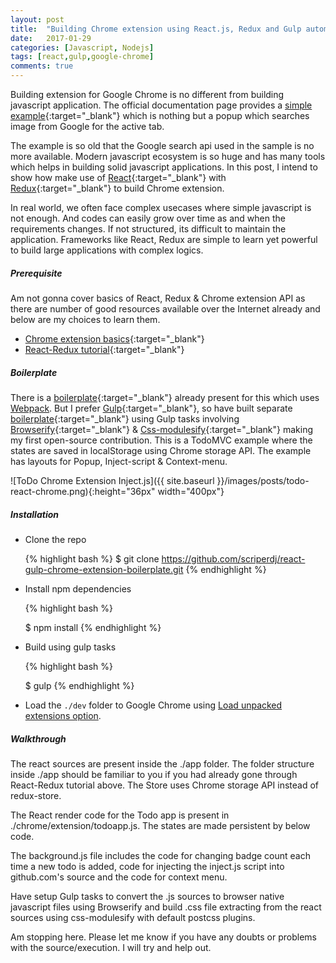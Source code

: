 ```yaml
---
layout: post
title:  "Building Chrome extension using React.js, Redux and Gulp automation"
date:   2017-01-29
categories: [Javascript, Nodejs]
tags: [react,gulp,google-chrome]
comments: true
---
```

   Building extension for Google Chrome is no different from building javascript application. The official documentation page provides a [simple example][chrome-example]{:target="_blank"} which is nothing but a popup which searches image from Google for the active tab.

The example is so old that the Google search api used in the sample is no more available. Modern javascript ecosystem is so huge and has many tools which helps in building solid javascript applications. In this post, I intend to show how make use of [React][react-link]{:target="_blank"} with [Redux][redux-link]{:target="_blank"} to build Chrome extension.

In real world, we often face complex usecases where simple javascript is not enough. And codes can easily grow over time as and when the requirements changes. If not structured, its difficult to maintain the application. Frameworks like React, Redux are simple to learn yet powerful to build large applications with complex logics.

##### Prerequisite

Am not gonna cover basics of React, Redux & Chrome extension API as there are number of good resources available over the Internet already and below are my choices to learn them.

* [Chrome extension basics](https://developer.chrome.com/extensions){:target="_blank"}
* [React-Redux tutorial](https://spapas.github.io/2016/03/02/react-redux-tutorial/){:target="_blank"}

##### Boilerplate

There is a [boilerplate](https://www.npmjs.com/package/react-chrome-extension-boilerplate){:target="_blank"} already present for this which uses [Webpack](https://webpack.github.io/). But I prefer [Gulp](http://gulpjs.com/){:target="_blank"}, so have built separate [boilerplate](https://www.npmjs.com/package/react-gulp-chrome-extension-boilerplate-browserify){:target="_blank"} using Gulp tasks involving [Browserify](http://browserify.org/){:target="_blank"} & [Css-modulesify](https://github.com/css-modules/css-modulesify){:target="_blank"} making my first open-source contribution. This is a TodoMVC example where the states are saved in localStorage using Chrome storage API. The example has layouts for Popup, Inject-script & Context-menu.

![ToDo Chrome Extension Inject.js]({{ site.baseurl }}/images/posts/todo-react-chrome.png){:height="36px" width="400px"}


##### Installation

* Clone the repo

    {% highlight bash %}
    $ git clone https://github.com/scriperdj/react-gulp-chrome-extension-boilerplate.git
    {% endhighlight %}

* Install npm dependencies

    {% highlight bash %}

    $ npm install
    {% endhighlight %}

* Build using gulp tasks

    {% highlight bash %}

    $ gulp
    {% endhighlight %}

* Load the `./dev` folder to Google Chrome using [Load unpacked extensions option](https://developer.chrome.com/extensions/getstarted#unpacked).

##### Walkthrough

The react sources are present inside the ./app folder. The folder structure inside ./app should be familiar to you if you had already gone through React-Redux tutorial above. The Store uses Chrome storage API instead of redux-store.

<script src="http://gist-it.appspot.com/https://github.com/scriperdj/react-gulp-chrome-extension-boilerplate/blob/master/app/utils/storage.js?slice=0:3"></script>

The React render code for the Todo app is present in ./chrome/extension/todoapp.js. The states are made persistent by below code.

<script src="http://gist-it.appspot.com/https://github.com/scriperdj/react-gulp-chrome-extension-boilerplate/blob/master/chrome/extension/todoapp.js?slice=4:16"></script>

The background.js file includes the code for changing badge count each time a new todo is added, code for injecting the inject.js script into github.com's source and the code for context menu.

Have setup Gulp tasks to convert the .js sources to browser native javascript files using Browserify and build .css file extracting from the react sources using css-modulesify with default postcss plugins.

<script src="http://gist-it.appspot.com/https://github.com/scriperdj/react-gulp-chrome-extension-boilerplate/blob/master/gulpfile.js?slice=73:91"></script>

Am stopping here. Please let me know if you have any doubts or problems with the source/execution. I will try and help out.

[chrome-example]: https://developer.chrome.com/extensions/getstarted
[react-link]: https://github.com/facebook/react
[redux-link]: http://redux.js.org/docs/introduction/
